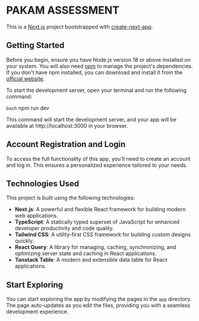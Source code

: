 # PAKAM ASSESSMENT

This is a [Next.js](https://nextjs.org/) project bootstrapped with [create-next-app](https://github.com/vercel/next.js/tree/canary/packages/create-next-app).

## Getting Started

Before you begin, ensure you have Node.js version 18 or above installed on your system. You will also need [npm](https://www.npmjs.com/) to manage the project's dependencies. If you don't have npm installed, you can download and install it from the [official website](https://www.npmjs.com/get-npm).

To start the development server, open your terminal and run the following command:

```bash```
npm run dev

This command will start the development server, and your app will be available at http://localhost:3000 in your browser.

## Account Registration and Login

To access the full functionality of this app, you'll need to create an account and log in. This ensures a personalized experience tailored to your needs.

## Technologies Used

This project is built using the following technologies:

- **Next.js**: A powerful and flexible React framework for building modern web applications.
- **TypeScript**: A statically typed superset of JavaScript for enhanced developer productivity and code quality.
- **Tailwind CSS**: A utility-first CSS framework for building custom designs quickly.
- **React Query**: A library for managing, caching, synchronizing, and optimizing server state and caching in React applications.
- **Tanstack Table**: A modern and extensible data table for React applications.

## Start Exploring

You can start exploring the app by modifying the pages in the `app` directory. The page auto-updates as you edit the files, providing you with a seamless development experience.
